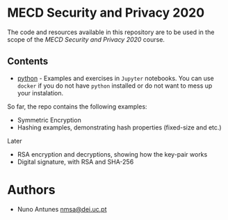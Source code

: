 # MECD Security and Privacy 2020
 
The code and resources available in this repository are to be used in the scope of the *MECD Security and Privacy 2020* course.

 
## Contents
 
* [python](crypto-python)  - Examples and exercises in `Jupyter` notebooks. You can use `docker` if you do not have `python` installed or do not want to mess up your instalation.


So far, the repo contains the following examples:

* Symmetric Encryption
* Hashing examples, demonstrating hash properties (fixed-size and etc.)


Later
* RSA encryption and decryptions, showing how the key-pair works
* Digital signature, with RSA and SHA-256




# Authors

* Nuno Antunes <nmsa@dei.uc.pt>



